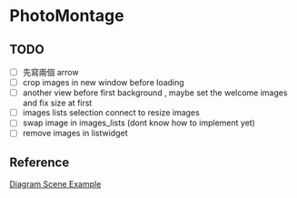 # PhotoMontage
## TODO
- [ ] 先寫兩個 arrow
- [ ] crop images in new window before loading 
- [ ] another view before first background , maybe set the welcome images and fix size at first
- [ ] images lists selection connect to resize images
- [ ] swap image in images_lists (dont know how to implement yet)
- [ ] remove images in listwidget

## Reference
[Diagram Scene Example](https://doc.qt.io/qt-5/qtwidgets-graphicsview-diagramscene-example.html)

